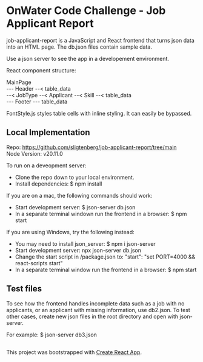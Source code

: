# OnWater Code Challenge - Job Applicant Report

job-applicant-report is a JavaScript and React frontend that turns json data into an HTML page. The db.json files contain sample data.

Use a json server to see the app in a developement environment.

React component structure:

MainPage  
--- Header --< table_data  
--< JobType --< Applicant --< Skill --< table_data  
--- Footer --- table_data

FontStyle.js styles table cells with inline styling. It can easily be bypassed.

## Local Implementation

Repo: https://github.com/sligtenberg/job-applicant-report/tree/main  
Node Version: v20.11.0  

To run on a deveopment server:  
 - Clone the repo down to your local environment.
 - Install dependencies: $ npm install

If you are on a mac, the following commands should work:

 - Start development server: $ json-server db.json
  - In a separate terminal windown run the frontend in a browser: $ npm start

If you are using Windows, try the following instead:

 - You may need to install json_server: $ npm i json-server
 - Start development server: npx json-server db.json
 - Change the start script in /package.json to: "start": "set PORT=4000 && react-scripts start"
 - In a separate terminal window run the frontend in a browser: $ npm start

## Test files

To see how the frontend handles incomplete data such as a job with no applicants, or an applicant with missing information, use db2.json. To test other cases, create new json files in the root directory and open with json-server.

For example: $ json-server db3.json

##

This project was bootstrapped with [Create React App](https://github.com/facebook/create-react-app).